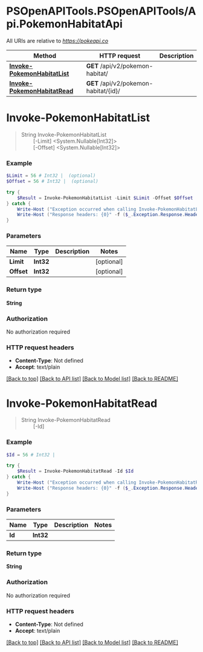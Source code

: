 # PSOpenAPITools.PSOpenAPITools/Api.PokemonHabitatApi

All URIs are relative to *https://pokeapi.co*

Method | HTTP request | Description
------------- | ------------- | -------------
[**Invoke-PokemonHabitatList**](PokemonHabitatApi.md#Invoke-PokemonHabitatList) | **GET** /api/v2/pokemon-habitat/ | 
[**Invoke-PokemonHabitatRead**](PokemonHabitatApi.md#Invoke-PokemonHabitatRead) | **GET** /api/v2/pokemon-habitat/{id}/ | 


<a name="Invoke-PokemonHabitatList"></a>
# **Invoke-PokemonHabitatList**
> String Invoke-PokemonHabitatList<br>
> &nbsp;&nbsp;&nbsp;&nbsp;&nbsp;&nbsp;&nbsp;&nbsp;[-Limit] <System.Nullable[Int32]><br>
> &nbsp;&nbsp;&nbsp;&nbsp;&nbsp;&nbsp;&nbsp;&nbsp;[-Offset] <System.Nullable[Int32]><br>



### Example
```powershell
$Limit = 56 # Int32 |  (optional)
$Offset = 56 # Int32 |  (optional)

try {
    $Result = Invoke-PokemonHabitatList -Limit $Limit -Offset $Offset
} catch {
    Write-Host ("Exception occurred when calling Invoke-PokemonHabitatList: {0}" -f ($_.ErrorDetails | ConvertFrom-Json))
    Write-Host ("Response headers: {0}" -f ($_.Exception.Response.Headers | ConvertTo-Json))
}
```

### Parameters

Name | Type | Description  | Notes
------------- | ------------- | ------------- | -------------
 **Limit** | **Int32**|  | [optional] 
 **Offset** | **Int32**|  | [optional] 

### Return type

**String**

### Authorization

No authorization required

### HTTP request headers

 - **Content-Type**: Not defined
 - **Accept**: text/plain

[[Back to top]](#) [[Back to API list]](../README.md#documentation-for-api-endpoints) [[Back to Model list]](../README.md#documentation-for-models) [[Back to README]](../README.md)

<a name="Invoke-PokemonHabitatRead"></a>
# **Invoke-PokemonHabitatRead**
> String Invoke-PokemonHabitatRead<br>
> &nbsp;&nbsp;&nbsp;&nbsp;&nbsp;&nbsp;&nbsp;&nbsp;[-Id] <Int32><br>



### Example
```powershell
$Id = 56 # Int32 | 

try {
    $Result = Invoke-PokemonHabitatRead -Id $Id
} catch {
    Write-Host ("Exception occurred when calling Invoke-PokemonHabitatRead: {0}" -f ($_.ErrorDetails | ConvertFrom-Json))
    Write-Host ("Response headers: {0}" -f ($_.Exception.Response.Headers | ConvertTo-Json))
}
```

### Parameters

Name | Type | Description  | Notes
------------- | ------------- | ------------- | -------------
 **Id** | **Int32**|  | 

### Return type

**String**

### Authorization

No authorization required

### HTTP request headers

 - **Content-Type**: Not defined
 - **Accept**: text/plain

[[Back to top]](#) [[Back to API list]](../README.md#documentation-for-api-endpoints) [[Back to Model list]](../README.md#documentation-for-models) [[Back to README]](../README.md)

